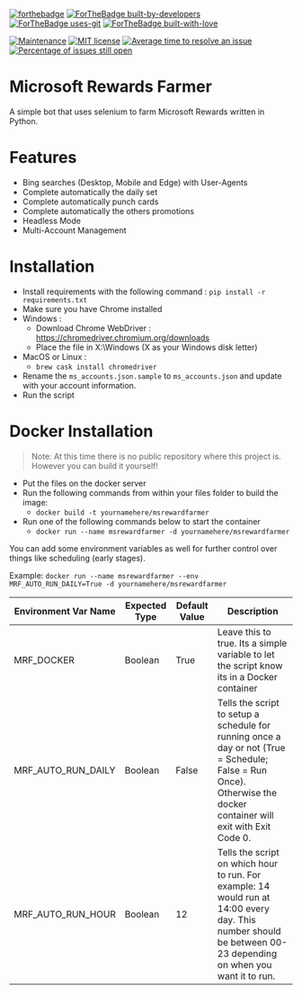 [![forthebadge](https://forthebadge.com/images/badges/made-with-python.svg)](https://github.com/charlesbel/Microsoft-Rewards-Farmer/)
[![ForTheBadge built-by-developers](http://ForTheBadge.com/images/badges/built-by-developers.svg)](https://github.com/charlesbel/Microsoft-Rewards-Farmer/)
[![ForTheBadge uses-git](http://ForTheBadge.com/images/badges/uses-git.svg)](https://GitHub.com/)
[![ForTheBadge built-with-love](http://ForTheBadge.com/images/badges/built-with-love.svg)](https://github.com/charlesbel/Microsoft-Rewards-Farmer/)

[![Maintenance](https://img.shields.io/badge/Maintained%3F-yes-green.svg?style=for-the-badge)](https://github.com/charlesbel/Microsoft-Rewards-Farmer/graphs/commit-activity)
[![MIT license](https://img.shields.io/badge/License-MIT-blue.svg?style=for-the-badge)](https://lbesson.mit-license.org/)
[![Average time to resolve an issue](http://isitmaintained.com/badge/resolution/charlesbel/Microsoft-Rewards-Farmer.svg)](http://isitmaintained.com/project/charlesbel/Shopify-Checkout-Bypasser "Average time to resolve an issue")
[![Percentage of issues still open](http://isitmaintained.com/badge/open/charlesbel/Microsoft-Rewards-Farmer.svg)](http://isitmaintained.com/project/charlesbel/Shopify-Checkout-Bypasser "Percentage of issues still open")

# Microsoft Rewards Farmer
A simple bot that uses selenium to farm Microsoft Rewards written in Python.

# Features
- Bing searches (Desktop, Mobile and Edge) with User-Agents
- Complete automatically the daily set
- Complete automatically punch cards
- Complete automatically the others promotions
- Headless Mode
- Multi-Account Management

# Installation
* Install requirements with the following command : `pip install -r requirements.txt`
* Make sure you have Chrome installed
* Windows :
  - Download Chrome WebDriver : https://chromedriver.chromium.org/downloads
  - Place the file in X:\Windows (X as your Windows disk letter)
* MacOS or Linux :
  - `brew cask install chromedriver`
* Rename the `ms_accounts.json.sample` to `ms_accounts.json` and update with your account information.
* Run the script

# Docker Installation
> Note: At this time there is no public repository where this project is. However you can build it yourself!

* Put the files on the docker server
* Run the following commands from within your files folder to build the image:
  * `docker build -t yournamehere/msrewardfarmer`
* Run one of the following commands below to start the container
  * `docker run --name msrewardfarmer -d yournamehere/msrewardfarmer`

You can add some environment variables as well for further control over things like scheduling (early stages).

Example: `docker run --name msrewardfarmer --env MRF_AUTO_RUN_DAILY=True -d yournamehere/msrewardfarmer`

| Environment Var Name | Expected Type | Default Value | Description                                                                                                                                                        |
|----------------------|---------------|---------------|--------------------------------------------------------------------------------------------------------------------------------------------------------------------|
| MRF_DOCKER           | Boolean       | True          | Leave this to true. Its a simple variable to let the script know its in a Docker container                                                                         |
| MRF_AUTO_RUN_DAILY   | Boolean       | False         | Tells the script to setup a schedule for running once a day or not (True = Schedule; False = Run Once). Otherwise the docker container will exit with Exit Code 0. |
| MRF_AUTO_RUN_HOUR    | Boolean       | 12            | Tells the script on which hour to run. For example: 14 would run at 14:00 every day. This number should be between 00-23 depending on when you want it to run.     |


